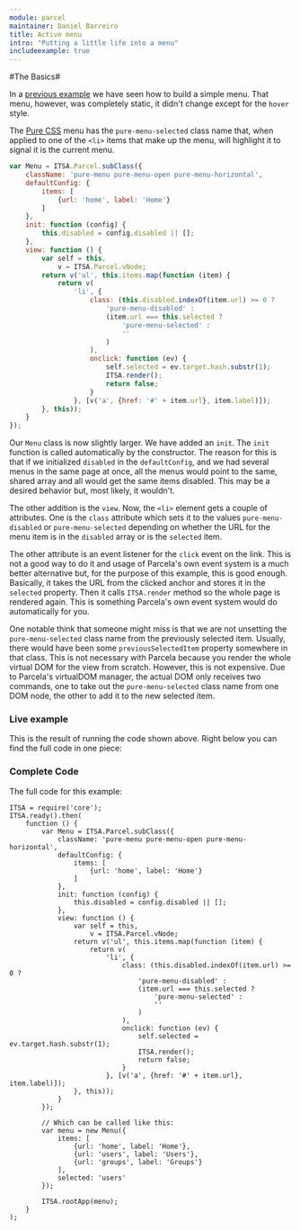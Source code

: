 ```yaml
---
module: parcel
maintainer: Daniel Barreiro
title: Active menu
intro: "Putting a little life into a menu"
includeexample: true
---
```

#The Basics#

In a [previous example](menu.html) we have seen how to build a simple menu.
That menu, however, was completely static, it didn't change except for the `hover` style.

The [Pure CSS](http://purecss.io/menus/) menu has the `pure-menu-selected` class name that,
when applied to one of the `<li>` items that make up the menu, will highlight it to signal
it is the current menu.

```js
var Menu = ITSA.Parcel.subClass({
	className: 'pure-menu pure-menu-open pure-menu-horizontal',
	defaultConfig: {
		items: [
			{url: 'home', label: 'Home'}
		]
	},
	init: function (config) {
		this.disabled = config.disabled || [];
	},
	view: function () {
		var self = this,
			v = ITSA.Parcel.vNode;
		return v('ul', this.items.map(function (item) {
			return v(
				'li', {
					class: (this.disabled.indexOf(item.url) >= 0 ?
						'pure-menu-disabled' :
						(item.url === this.selected ?
							'pure-menu-selected' :
							''
						)
					),
					onclick: function (ev) {
						self.selected = ev.target.hash.substr(1);
						ITSA.render();
						return false;
					}
				}, [v('a', {href: '#' + item.url}, item.label)]);
		}, this));
	}
});

```

Our `Menu` class is now slightly larger.  We have added an `init`. The `init` function is called automatically by the constructor. The reason for this is that if we initialized `disabled` in the `defaultConfig`, and we had several menus in the same page at once, all the menus would point to the same, shared array and all would get the same items disabled.  This may be a desired behavior but, most likely, it wouldn't.

The other addition is the `view`.  Now, the `<li>` element gets a couple of attributes.  One is the `class` attribute which sets it to the values `pure-menu-disabled` or `pure-menu-selected` depending on whether the URL for the menu item is in the `disabled` array or is the `selected` item.

The other attribute is an event listener for the `click` event on the link.  This is not a good way to do it and usage of Parcela's own event system is a much better alternative but, for the purpose of this example, this is good enough.  Basically, it takes the URL from the clicked anchor and stores it in the `selected` property.  Then it calls `ITSA.render` method so the whole page is rendered again.  This is something Parcela's own event system would do automatically for you.

One notable think that someone might miss is that we are not unsetting the `pure-menu-selected` class name from the previously selected item.  Usually, there would have been some `previousSelectedItem` property somewhere in that class.   This is not necessary with Parcela because you render the whole virtual DOM for the view from scratch.  However, this is not expensive.  Due to Parcela's virtualDOM manager, the actual DOM only receives two commands, one to take out the `pure-menu-selected` class name from one DOM node, the other to add it to the new selected item.

### Live example

This is the result of running the code shown above. Right below you can find the full code in one piece:

### Complete Code

The full code for this example:

```
ITSA = require('core');
ITSA.ready().then(
	function () {
		var Menu = ITSA.Parcel.subClass({
			className: 'pure-menu pure-menu-open pure-menu-horizontal',
			defaultConfig: {
				items: [
					{url: 'home', label: 'Home'}
				]
			},
			init: function (config) {
				this.disabled = config.disabled || [];
			},
			view: function () {
				var self = this,
					v = ITSA.Parcel.vNode;
				return v('ul', this.items.map(function (item) {
					return v(
						'li', {
							class: (this.disabled.indexOf(item.url) >= 0 ?
								'pure-menu-disabled' :
								(item.url === this.selected ?
									'pure-menu-selected' :
									''
								)
							),
							onclick: function (ev) {
								self.selected = ev.target.hash.substr(1);
								ITSA.render();
								return false;
							}
						}, [v('a', {href: '#' + item.url}, item.label)]);
				}, this));
			}
		});

		// Which can be called like this:
		var menu = new Menu({
			items: [
				{url: 'home', label: 'Home'},
				{url: 'users', label: 'Users'},
				{url: 'groups',	label: 'Groups'}
			],
			selected: 'users'
		});

		ITSA.rootApp(menu);
	}
);
```
